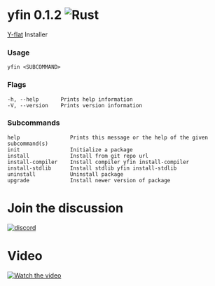 # yfin 0.1.2 ![Rust](https://img.shields.io/github/workflow/status/jakeroggenbuck/yfin/Rust?style=for-the-badge)
[Y-flat](https://github.com/adamhutchings/yfc) Installer

### Usage
```
yfin <SUBCOMMAND>
```

### Flags
```
-h, --help       Prints help information
-V, --version    Prints version information
```
### Subcommands
```
help                Prints this message or the help of the given subcommand(s)
init                Initialize a package
install             Install from git repo url
install-compiler    Install compiler yfin install-compiler
install-stdlib      Install stdlib yfin install-stdlib
uninstall           Uninstall package
upgrade             Install newer version of package
```

# Join the discussion
<a href="https://discord.gg/v27SpPyj">![discord](https://img.shields.io/badge/Discord-7289DA?style=for-the-badge&logo=discord&logoColor=white)</a>

# Video
[![Watch the video](https://i.imgur.com/nqnaLqW.png)](https://www.youtube.com/watch?v=IW0TiN3d7FI)

